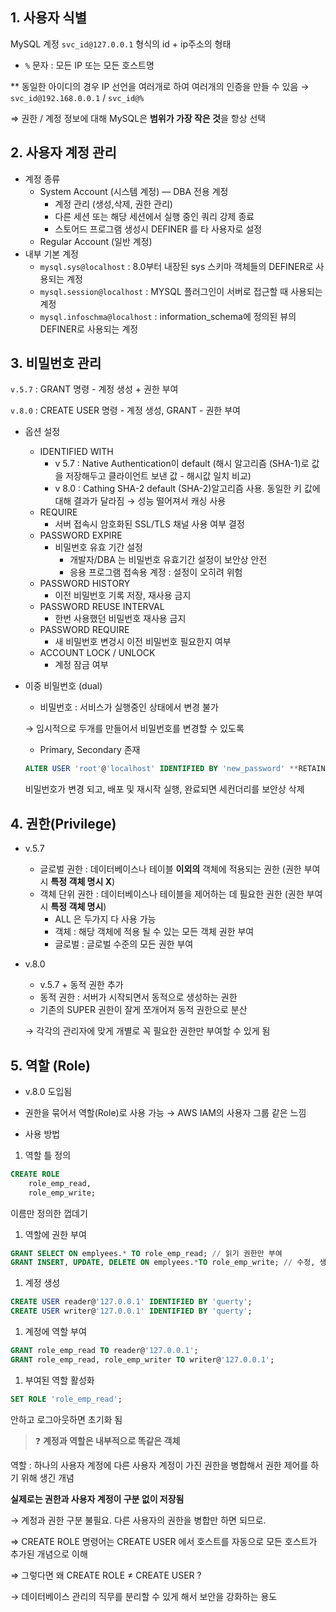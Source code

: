 ## 1. 사용자 식별

MySQL 계정 `svc_id@127.0.0.1`  형식의 id + ip주소의 형태

- `%` 문자 : 모든 IP 또는 모든 호스트명

** 동일한 아이디의 경우 IP 선언을 여러개로 하여 여러개의 인증을 만들 수 있음
→ `svc_id@192.168.0.0.1` / `svc_id@%`

⇒ 권한 / 계정 정보에 대해 MySQL은 **범위가 가장 작은 것**을 항상 선택

## 2. 사용자 계정 관리

- 계정 종류
    - System Account (시스템 계정) — DBA 전용 계정
        - 계정 관리 (생성,삭제, 권한 관리)
        - 다른 세션 또는 해당 세션에서 실행 중인 쿼리 강제 종료
        - 스토어드 프로그램 생성시 DEFINER 를 타 사용자로 설정
    - Regular Account (일반 계정)
- 내부 기본 계정
    - `mysql.sys@localhost` : 8.0부터 내장된 sys 스키마 객체들의 DEFINER로 사용되는 계정
    - `mysql.session@localhost` : MYSQL 플러그인이 서버로 접근할 때 사용되는 계정
    - `mysql.infoschma@localhost` : information_schema에 정의된 뷰의 DEFINER로 사용되는 계정


## 3. 비밀번호 관리

`v.5.7` : GRANT 명령 - 계정 생성 + 권한 부여

`v.8.0` : CREATE USER 명령 - 계정 생성, GRANT - 권한 부여

- 옵션 설정
    - IDENTIFIED WITH
        - v 5.7 : Native Authentication이 default (해시 알고리즘 (SHA-1)로 값을 저장해두고 클라이언트 보낸 값 - 해시값 일치 비교)
        - v 8.0 : Cathing SHA-2 default (SHA-2)알고리즘 사용. 동일한 키 값에 대해 결과가 달라짐 → 성능 떨어져서 캐싱 사용
    - REQUIRE
        - 서버 접속시 암호화된 SSL/TLS 채널 사용 여부 결정
    - PASSWORD EXPIRE
        - 비밀번호 유효 기간 설정
            - 개발자/DBA 는 비밀번호 유효기간 설정이 보안상 안전
            - 응용 프로그램 접속용 계정 : 설정이 오히려 위험
    - PASSWORD HISTORY
        - 이전 비밀번호 기록 저장, 재사용 금지
    - PASSWORD REUSE INTERVAL
        - 한번 사용했던 비밀번호 재사용 금지
    - PASSWORD REQUIRE
        - 새 비밀번호 변겅시 이전 비밀번호 필요한지 여부
    - ACCOUNT LOCK / UNLOCK
        - 계정 잠금 여부
- 이중 비밀번호 (dual)
    - 비밀번호 : 서비스가 실행중인 상태에서 변경 불가

  → 임시적으로 두개를 만들어서 비밀번호를 변경할 수 있도록

    - Primary, Secondary 존재

    ```sql
    ALTER USER 'root'@'localhost' IDENTIFIED BY 'new_password' **RETAIN CURRENT PASSWORD**; // 기존 비밀번호 -> secondary , 새 비밀번호 primary
    ```

  비밀번호가 변경 되고, 배포 및 재시작 실행, 완료되면 세컨더리를 보안상 삭제


## 4. 권한(Privilege)

- v.5.7
    - 글로벌 권한 : 데이터베이스나 테이블 **이외의** 객체에 적용되는 권한  (권한 부여시 **특정 객체 명시 X**)
    - 객체 단위 권한 : 데이터베이스나 테이블을 제어하는 데 필요한 권한 (권한 부여시 **특정 객체 명시**)
        - ALL 은 두가지 다 사용 가능
        - 객체 : 해당 객체에 적용 될 수 있는 모든 객체 권한 부여
        - 글로벌 : 글로벌 수준의 모든 권한 부여
- v.8.0
    - v.5.7 + 동적 권한 추가
    - 동적 권한 : 서버가 시작되면서 동적으로 생성하는 권한
    - 기존의 SUPER 권한이 잘게 쪼개어져 동적 권한으로 분산

  → 각각의 관리자에 맞게 개별로 꼭 필요한 권한만 부여할 수 있게 됨


## 5. 역할 (Role)

- v.8.0 도입됨
- 권한을 묶어서 역할(Role)로 사용 가능 → AWS IAM의 사용자 그룹 같은 느낌

- 사용 방법

1. 역할 틀 정의

```sql
CREATE ROLE
	role_emp_read,
	role_emp_write;
```

이름만 정의한 껍데기

1. 역할에 권한 부여

```sql
GRANT SELECT ON emplyees.* TO role_emp_read; // 읽기 권한만 부여
GRANT INSERT, UPDATE, DELETE ON emplyees.*TO role_emp_write; // 수정, 생성, 삭제 권한 부여
```

1. 계정 생성

```sql
CREATE USER reader@'127.0.0.1' IDENTIFIED BY 'querty';
CREATE USER writer@'127.0.0.1' IDENTIFIED BY 'querty';
```

1. 계정에 역할 부여

```sql
GRANT role_emp_read TO reader@'127.0.0.1';
GRANT role_emp_read, role_emp_writer TO writer@'127.0.0.1';
```

1. 부여된 역할 활성화

```sql
SET ROLE 'role_emp_read';
```

안하고 로그아웃하면 초기화 됨

> ❓ **계정과 역할은 내부적으로 똑같은 객체**
>

역할 : 하나의 사용자 계정에 다른 사용자 계정이 가진 권한을 병합해서 권한 제어를 하기 위해 생긴 개념

**실제로는 권한과 사용자 계정이 구분 없이 저장됨**

→ 계정과 권한 구분 불필요. 다른 사용자의 권한을 병합만 하면 되므로.

⇒ CREATE ROLE 명령어는 CREATE USER 에서 호스트를 자동으로 모든 호스트가 추가된 개념으로 이해

⇒ 그렇다면 왜 CREATE ROLE ≠ CREATE USER ?

→ 데이터베이스 관리의 직무를 분리할 수 있게 해서 보안을 강화하는 용도